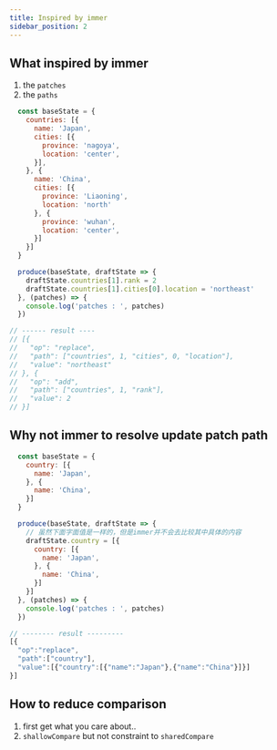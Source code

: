 ```yaml
---
title: Inspired by immer
sidebar_position: 2
---
```


## What inspired by immer

1. the `patches`
2. the `paths`

```js
  const baseState = {
    countries: [{
      name: 'Japan',
      cities: [{
        province: 'nagoya',
        location: 'center',
      }],
    }, {
      name: 'China',
      cities: [{
        province: 'Liaoning',
        location: 'north'
      }, {
        province: 'wuhan',
        location: 'center',
      }]
    }]
  }

  produce(baseState, draftState => {
    draftState.countries[1].rank = 2
    draftState.countries[1].cities[0].location = 'northeast'
  }, (patches) => {
    console.log('patches : ', patches)
  })

// ------ result ----
// [{
//   "op": "replace",
//   "path": ["countries", 1, "cities", 0, "location"],
//   "value": "northeast"
// }, {
//   "op": "add",
//   "path": ["countries", 1, "rank"],
//   "value": 2
// }]
```

## Why not immer to resolve update patch path

```js
  const baseState = {
    country: [{
      name: 'Japan',
    }, {
      name: 'China',
    }]
  }

  produce(baseState, draftState => {
    // 虽然下面字面值是一样的，但是immer并不会去比较其中具体的内容
    draftState.country = [{
      country: [{
        name: 'Japan',
      }, {
        name: 'China',
      }]
    }]
  }, (patches) => {
    console.log('patches : ', patches)
  })

// -------- result ---------
[{
  "op":"replace",
  "path":["country"],
  "value":[{"country":[{"name":"Japan"},{"name":"China"}]}]
}]
```

## How to reduce comparison

1. first get what you care about..
2. `shallowCompare` but not constraint to `sharedCompare`